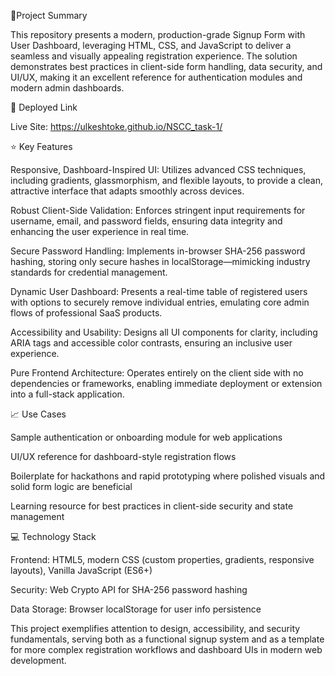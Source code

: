 📖Project Summary

This repository presents a modern, production-grade Signup Form with User Dashboard, leveraging HTML, CSS, and JavaScript to deliver a seamless and visually appealing registration experience. The solution demonstrates best practices in client-side form handling, data security, and UI/UX, making it an excellent reference for authentication modules and modern admin dashboards.

🚀 Deployed Link

Live Site: https://ulkeshtoke.github.io/NSCC_task-1/

⭐️ Key Features

Responsive, Dashboard-Inspired UI: Utilizes advanced CSS techniques, including gradients, glassmorphism, and flexible layouts, to provide a clean, attractive interface that adapts smoothly across devices.

Robust Client-Side Validation: Enforces stringent input requirements for username, email, and password fields, ensuring data integrity and enhancing the user experience in real time.

Secure Password Handling: Implements in-browser SHA-256 password hashing, storing only secure hashes in localStorage—mimicking industry standards for credential management.

Dynamic User Dashboard: Presents a real-time table of registered users with options to securely remove individual entries, emulating core admin flows of professional SaaS products.

Accessibility and Usability: Designs all UI components for clarity, including ARIA tags and accessible color contrasts, ensuring an inclusive user experience.

Pure Frontend Architecture: Operates entirely on the client side with no dependencies or frameworks, enabling immediate deployment or extension into a full-stack application.

📈 Use Cases

Sample authentication or onboarding module for web applications

UI/UX reference for dashboard-style registration flows

Boilerplate for hackathons and rapid prototyping where polished visuals and solid form logic are beneficial

Learning resource for best practices in client-side security and state management

💻 Technology Stack

Frontend: HTML5, modern CSS (custom properties, gradients, responsive layouts), Vanilla JavaScript (ES6+)

Security: Web Crypto API for SHA-256 password hashing

Data Storage: Browser localStorage for user info persistence

This project exemplifies attention to design, accessibility, and security fundamentals, serving both as a functional signup system and as a template for more complex registration workflows and dashboard UIs in modern web development.
